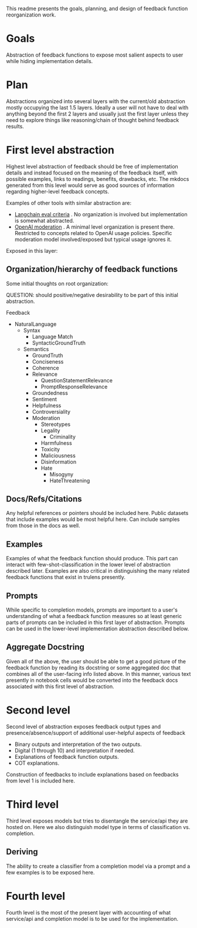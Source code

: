 This readme presents the goals, planning, and design of feedback function reorganization work.

# Goals

Abstraction of feedback functions to expose most salient aspects to user while hiding implementation details.

# Plan

Abstractions organized into several layers with the current/old abstraction mostly occupying the last 1.5 layers. Ideally a user will not have to deal with anything beyond the first 2 layers and usually just the first layer unless they need to explore things like reasoning/chain of thought behind feedback results.

# First level abstraction

Highest level abstraction of feedback should be free of implementation details and instead focused on the meaning of the feedback itself, with possible examples, links to readings, benefits, drawbacks, etc. The mkdocs generated from this level would serve as good sources of information regarding higher-level feedback concepts.

Examples of other tools with similar abstraction are:

- [Langchain eval criteria](https://python.langchain.com/docs/guides/evaluation/string/criteria_eval_chain) . No organization is involved but implementation is somewhat abstracted.
- [OpenAI moderation](https://platform.openai.com/docs/guides/moderation)  . A minimal level organization is present there. Restricted to concepts related to OpenAI usage policies. Specific moderation model involved/exposed but typical usage ignores it.

Exposed in this layer:

## Organization/hierarchy of feedback functions

Some initial thoughts on root organization:

QUESTION: should positive/negative desirability to be part of this initial abstraction.

Feedback

- NaturalLanguage
  - Syntax
    - Language Match
    - SyntacticGroundTruth
  - Semantics
    - GroundTruth
    - Conciseness
    - Coherence
    - Relevance
      - QuestionStatementRelevance
      - PromptResponseRelevance
    - Groundedness
    - Sentiment
    - Helpfulness
    - Controversiality
    - Moderation
      - Stereotypes
      - Legality
        - Criminality
      - Harmfulness
      - Toxicity
      - Maliciousness
      - Disinformation
      - Hate
        - Misogyny
        - HateThreatening

## Docs/Refs/Citations

Any helpful references or pointers should be included here. Public datasets that include examples would be most helpful here. Can include samples from those in the docs as well.

## Examples

Examples of what the feedback function should produce. This part can interact with few-shot-classification in the lower level of abstraction described later. Examples are also critical in distinguishing the many related feedback functions that exist in trulens presently.

## Prompts

While specific to completion models, prompts are important to a user's understanding of what a feedback function measures so at least generic parts of prompts can be included in this first layer of abstraction. Prompts can be used in the lower-level implementation abstraction described below.

## Aggregate Docstring

Given all of the above, the user should be able to get a good picture of the feedback function by reading its docstring or some aggregated doc that combines all of the user-facing info listed above. In this manner, various text presently in notebook cells would be converted into the feedback docs associated with this first level of abstraction.

# Second level

Second level of abstraction exposes feedback output types and presence/absence/support of additional user-helpful aspects of feedback

- Binary outputs and interpretation of the two outputs.
- Digital (1 through 10) and interpretation if needed.
- Explanations of feedback function outputs.
- COT explanations.

Construction of feedbacks to include explanations based on feedbacks from level 1 is included here.

# Third level

Third level exposes models but tries to disentangle the service/api they are hosted on. Here we also distinguish model type in terms of classification vs. completion.

## Deriving

The ability to create a classifier from a completion model via a prompt and a few examples is to be exposed here.

# Fourth level

Fourth level is the most of the present layer with accounting of what service/api and completion model is to be used for the implementation.
